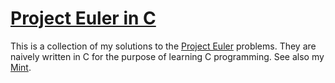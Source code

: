 # [Project Euler in C](https://yuuki15.github.io/project-euler/files.html)

This is a collection of my solutions to the [Project Euler](https://projecteuler.net/) problems. They are naively written in C for the purpose of learning C programming. See also my [Mint](https://min.togetter.com/r1GcW6O).
